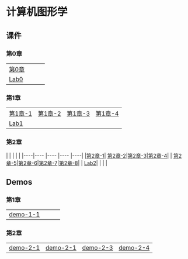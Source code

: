 # 计算机图形学

## 课件

### 第0章
|    |    |    |    |
|----|----|----|----|
|[第0章](./CourseWare/chapter-0.html)|  |  |  |
| [Lab0](./CourseWare/Chapter-1-lab0.md)|  |  |  |

### 第1章
|  |  |  |   |
|----|----|----|----|
|  [第1章-1](./CourseWare/Chapter1/chapter-1-1.html) | [第1章-2](./CourseWare/Chapter1/chapter-1-2.html)| [第1章-3](./CourseWare/Chapter1/chapter-1-3.html)| [第1章-4](./CourseWare/Chapter1/chapter-1-4.html) |
| [Lab1](./CourseWare/Chapter1/Chapter-1-lab1.md) |  |  |  |

### 第2章

|    |    |    |    |
|----|---- |---- |---- |----|
|[第2章-1](./CourseWare/Chapter2/chapter-2-1.html)| [第2章-2](./CourseWare/Chapter2/chapter-2-2.html)|[第2章-3](./CourseWare/Chapter2/chapter-2-3.html)|[第2章-4](./CourseWare/Chapter2/chapter-2-4.html)|
| [第2章-5](./CourseWare/Chapter2/chapter-2-5.html)|[第2章-6](./CourseWare/Chapter2/chapter-2-6.html)|[第2章-7](./CourseWare/Chapter2/chapter-2-7.html)|[第2章-8](./CourseWare/Chapter2/chapter-2-8.html)|
| [Lab2](./CourseWare/Chapter2/Chapter-2-lab2.md)|  |  |  |

## Demos
### 第1章
|    |   |    |    |
|----|----|----|----|
| [demo-1-1](./demos/chap1-demo-1.html)|  |  |  |


### 第2章
|    |    |    |    |
|----|----|----|----|
| [demo-2-1](./demos/chap2-demo-1.html)|[demo-2-1](./demos/chap2-demo-1.html)|[demo-2-3](./demos/chap2-demo-3.html)| [demo-2-4](./demos/chap2-demo-4.html)|

